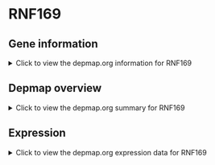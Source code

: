 <h1>RNF169</h1>

<h2>Gene information</h2>
<details>
  <summary>Click to view the depmap.org information for RNF169</summary>
  <p><a href="https://depmap.org/portal/gene/RNF169?tab=about" target="_BLANK">Open page in a new tab...</a></p>
  <iframe src="https://depmap.org/portal/gene/RNF169?tab=about" style="border:none;width:100%;height:800px"></iframe>
</details>

<h2>Depmap overview</h2>
<details>
  <summary>Click to view the depmap.org summary for RNF169</summary>
  <p><a href="https://depmap.org/portal/gene/RNF169?tab=overview" target="_BLANK">Open page in a new tab...</a></p>
  <iframe src="https://depmap.org/portal/gene/RNF169?tab=overview" style="border:none;width:100%;height:800px"></iframe>
</details>

<h2>Expression</h2>
<details>
  <summary>Click to view the depmap.org expression data for RNF169</summary>
  <p><a href="https://depmap.org/portal/gene/RNF169?tab=characterization" target="_BLANK">Open page in a new tab...</a></p>
  <iframe src="https://depmap.org/portal/gene/RNF169?tab=characterization" style="border:none;width:100%;height:800px"></iframe>
</details>


<!--
<h2>Reactome Pathway diagram</h2>
<details>
  <summary>Click to view the Reactome pathway for RNF169</summary>
  <p><a href="PURL" target="_BLANK">Open page in a new tab...</a></p>
  PNAME
</details>
-->


